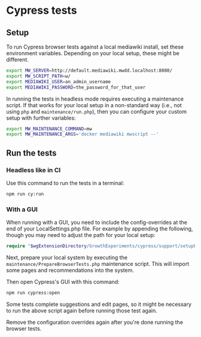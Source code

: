 # Cypress tests

## Setup
To run Cypress browser tests against a local mediawiki install, set these environment variables. Depending on your local
setup, these might be different.
```bash
export MW_SERVER=http://default.mediawiki.mwdd.localhost:8080/
export MW_SCRIPT_PATH=w/
export MEDIAWIKI_USER=an_admin_username
export MEDIAWIKI_PASSWORD=the_password_for_that_user
```

In running the tests in headless mode requires executing a maintenance script.
If that works for your local setup in a non-standard way (i.e., not using `php` and `maintenance/run.php`),
then you can configure your custom setup with further variables:
```bash
export MW_MAINTENANCE_COMMAND=mw
export MW_MAINTENANCE_ARGS='docker mediawiki mwscript --'
```

## Run the tests
### Headless like in CI
Use this command to run the tests in a terminal:
```bash
npm run cy:run
```

### With a GUI
When running with a GUI, you need to include the config-overrides at the end of your LocalSettings.php file.
For example by appending the following, though you may need to adjust the path for your local setup:

```php
require "$wgExtensionDirectory/GrowthExperiments/cypress/support/setupFixtures/GrowthExperiments.LocalSettings.php";
```

Next, prepare your local system by executing the `maintenance/PrepareBrowserTests.php` maintenance script.
This will import some pages and recommendations into the system.

Then open Cypress's GUI with this command:
```bash
npm run cypress:open
```
Some tests complete suggestions and edit pages, so it might be necessary to run the above script again before running
those test again.

Remove the configuration overrides again after you're done running the browser tests.
